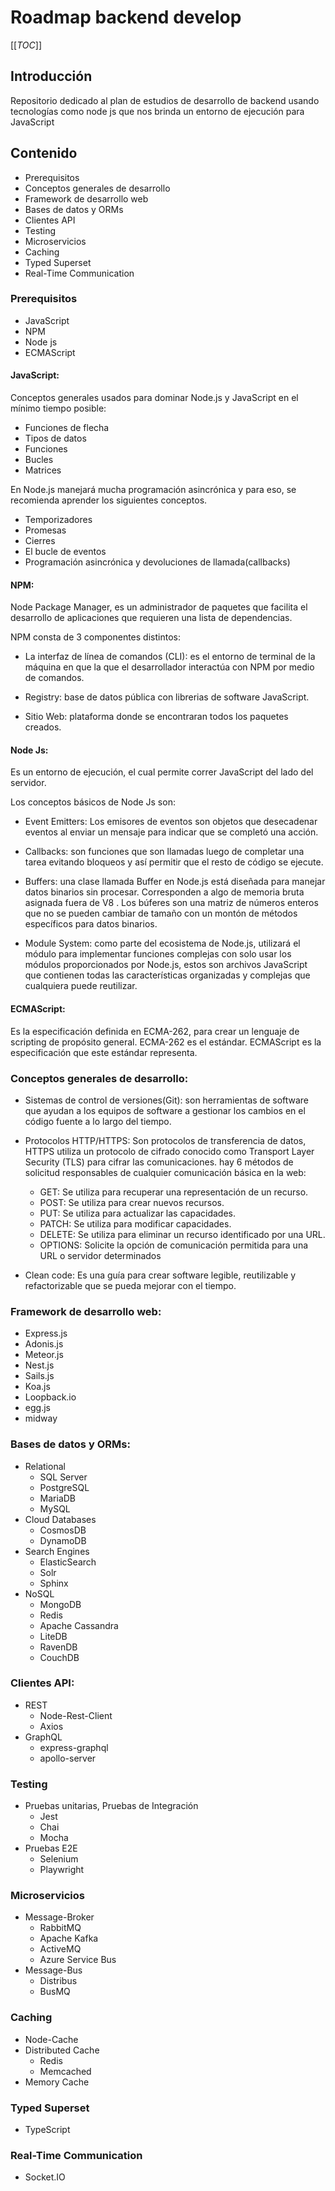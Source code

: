 # Roadmap backend develop
[[_TOC_]]

## Introducción
Repositorio dedicado al plan de estudios de desarrollo de backend usando tecnologías como node js que nos brinda un entorno de ejecución para JavaScript 

## Contenido

- Prerequisitos
- Conceptos generales de desarrollo
- Framework de desarrollo web
- Bases de datos y ORMs
- Clientes API
- Testing
- Microservicios
- Caching
- Typed Superset
- Real-Time Communication

### Prerequisitos

- JavaScript
- NPM
- Node js
- ECMAScript

#### JavaScript:

Conceptos generales usados para dominar Node.js y JavaScript en el mínimo tiempo posible:

- Funciones de flecha
- Tipos de datos
- Funciones
- Bucles
- Matrices

En Node.js manejará mucha programación asincrónica y para eso, se recomienda aprender los siguientes conceptos.

- Temporizadores
- Promesas
- Cierres
- El bucle de eventos
- Programación asincrónica y devoluciones de llamada(callbacks)

#### NPM:

Node Package Manager, es un administrador de paquetes que facilita el desarrollo de aplicaciones que requieren una lista de dependencias.

NPM consta de 3 componentes distintos:

- La interfaz de línea de comandos (CLI): es el entorno de terminal de la máquina en que la que el desarrollador interactúa con NPM por medio de comandos.

- Registry: base de datos pública con librerias de software JavaScript.

- Sitio Web: plataforma donde se encontraran todos los paquetes creados.

#### Node Js:

Es un entorno de ejecución, el cual permite correr JavaScript del lado del servidor.

Los conceptos básicos de Node Js son:

- Event Emitters: Los emisores de eventos son objetos que desecadenar eventos al enviar un mensaje para indicar que se completó una acción.

- Callbacks: son funciones que son llamadas luego de completar una tarea evitando bloqueos y así permitir que el resto de código se ejecute.

- Buffers: una clase llamada Buffer en Node.js está diseñada para manejar datos binarios sin procesar. Corresponden a algo de memoria bruta asignada fuera de V8 . Los búferes son una matriz de números enteros que no se pueden cambiar de tamaño con un montón de métodos específicos para datos binarios.

- Module System: como parte del ecosistema de Node.js, utilizará el módulo para implementar funciones complejas con solo usar los módulos proporcionados por Node.js, estos son archivos JavaScript que contienen todas las características organizadas y complejas que cualquiera puede reutilizar.

#### ECMAScript:

Es la especificación definida en ECMA-262, para crear un lenguaje de scripting de propósito general. ECMA-262 es el estándar. ECMAScript es la especificación que este estándar representa.

### Conceptos generales de desarrollo:

- Sistemas de control de versiones(Git): son herramientas de software que ayudan a los equipos de software a gestionar los cambios en el código fuente a lo largo del tiempo.

- Protocolos HTTP/HTTPS: Son protocolos de transferencia de datos, HTTPS utiliza un protocolo de cifrado conocido como Transport Layer Security (TLS) para cifrar las comunicaciones. hay 6 métodos de solicitud responsables de cualquier comunicación básica en la web:

    - GET: Se utiliza para recuperar una representación de un recurso.
    - POST: Se utiliza para crear nuevos recursos.
    - PUT: Se utiliza para actualizar las capacidades.
    - PATCH: Se utiliza para modificar capacidades.
    - DELETE: Se utiliza para eliminar un recurso identificado por una URL.
    - OPTIONS: Solicite la opción de comunicación permitida para una URL o servidor determinados

- Clean code: 
Es una guía para crear software legible, reutilizable y refactorizable que se pueda mejorar con el tiempo.

### Framework de desarrollo web:

- Express.js
- Adonis.js
- Meteor.js
- Nest.js
- Sails.js
- Koa.js
- Loopback.io
- egg.js
- midway

### Bases de datos y ORMs:

- Relational
    - SQL Server
    - PostgreSQL
    - MariaDB
    - MySQL
- Cloud Databases
    - CosmosDB
    - DynamoDB
- Search Engines
    - ElasticSearch
    - Solr
    - Sphinx
- NoSQL
    - MongoDB
    - Redis
    - Apache Cassandra
    - LiteDB
    - RavenDB
    - CouchDB

### Clientes API:    
- REST
    - Node-Rest-Client
    - Axios
- GraphQL
    - express-graphql
    - apollo-server

### Testing    

- Pruebas unitarias, Pruebas de Integración
    - Jest
    - Chai
    - Mocha
- Pruebas E2E
    - Selenium
    - Playwright

### Microservicios

- Message-Broker
    - RabbitMQ
    - Apache Kafka
    - ActiveMQ
    - Azure Service Bus
- Message-Bus
    - Distribus
    - BusMQ

### Caching

- Node-Cache
- Distributed Cache
    - Redis
    - Memcached
- Memory Cache    

### Typed Superset

- TypeScript

### Real-Time Communication

- Socket.IO